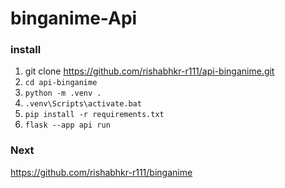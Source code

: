 # binganime-Api
### install
1. git clone https://github.com/rishabhkr-r111/api-binganime.git
2. ```cd api-binganime```
3. ```python -m .venv .```
4. ```.venv\Scripts\activate.bat```
5. ```pip install -r requirements.txt```
6. ```flask --app api run```

### Next
https://github.com/rishabhkr-r111/binganime
